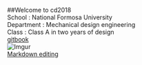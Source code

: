 ##Welcome to cd2018 </br>
School : National Formosa University </br>
Department : Mechanical design engineering </br>
Class : Class A in two years of design </br>
[gitbook](https://s40523119.gitbook.io/cd2018/) </br>
![Imgur](https://i.imgur.com/hFEUS93.jpg)</br>
[Markdown editing](https://kingofamani.gitbooks.io/git-teach/content/chapter_6_gitbook/markdown.html)
